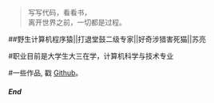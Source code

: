 > 写写代码，看看书，  
> 离开世界之前，一切都是过程。

##野生计算机程序猿||打退堂鼓二级专家||好奇涉猎害死猫||苏亮

#职业目前是大学生大三在学，计算机科学与技术专业

#一些作品, 戳 [Github](http://github.com/whalefalles)。 


##### End

